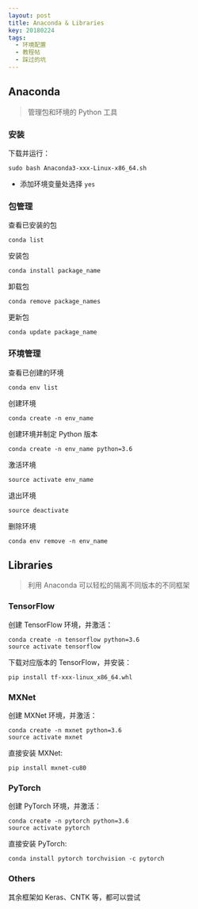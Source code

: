 ```yaml
---
layout: post
title: Anaconda & Libraries
key: 20180224
tags: 
  - 环境配置
  - 教程帖
  - 踩过的坑
---
```


## Anaconda
> 管理包和环境的 Python 工具

### 安装

下载并运行：
```
sudo bash Anaconda3-xxx-Linux-x86_64.sh
```
* 添加环境变量处选择 `yes`

### 包管理

查看已安装的包
```
conda list
```

安装包
```
conda install package_name
```

卸载包
```
conda remove package_names
```

更新包
```
conda update package_name
```

### 环境管理

查看已创建的环境
```
conda env list 
```

创建环境
```
conda create -n env_name
```

创建环境并制定 Python 版本
```
conda create -n env_name python=3.6
```

激活环境
```
source activate env_name
```

退出环境
```
source deactivate
```

删除环境
```
conda env remove -n env_name
```

## Libraries
> 利用 Anaconda 可以轻松的隔离不同版本的不同框架

### TensorFlow

创建 TensorFlow 环境，并激活：
```
conda create -n tensorflow python=3.6
source activate tensorflow
```

下载对应版本的 TensorFlow，并安装：
```
pip install tf-xxx-linux_x86_64.whl
```

### MXNet

创建 MXNet 环境，并激活：
```
conda create -n mxnet python=3.6
source activate mxnet
```

直接安装 MXNet:
```
pip install mxnet-cu80
```

### PyTorch

创建 PyTorch 环境，并激活：
```
conda create -n pytorch python=3.6
source activate pytorch
```

直接安装 PyTorch:
```
conda install pytorch torchvision -c pytorch
```

### Others

其余框架如 Keras、CNTK 等，都可以尝试

